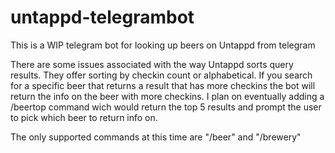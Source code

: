 # untappd-telegrambot


This is a WIP telegram bot for looking up beers on Untappd from telegram

There are some issues associated with the way Untappd sorts query results. They offer sorting by checkin count or alphabetical. If you search for a specific beer that returns a result that has more checkins the bot will return the info on the beer with more checkins. I plan on eventually adding a /beertop command wich would return the top 5 results and prompt the user to pick which beer to return info on.

The only supported commands at this time are "/beer" and "/brewery"
